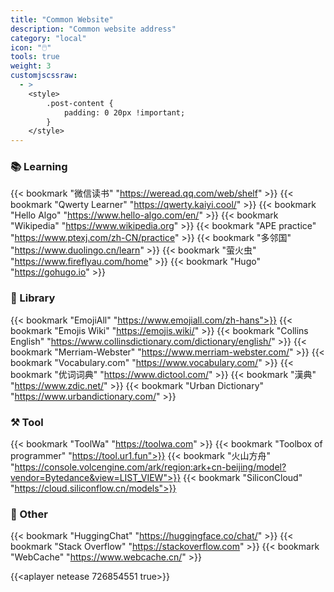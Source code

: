 ```yaml
---
title: "Common Website"
description: "Common website address"
category: "local"
icon: "🖱️"
tools: true
weight: 3
customjscssraw: 
  - >
    <style>
        .post-content {
            padding: 0 20px !important; 
        }
    </style>
---
```


### 📚 Learning

{{< bookmark "微信读书" "https://weread.qq.com/web/shelf" >}}
{{< bookmark "Qwerty Learner" "https://qwerty.kaiyi.cool/" >}}
{{< bookmark "Hello Algo" "https://www.hello-algo.com/en/" >}}
{{< bookmark "Wikipedia" "https://www.wikipedia.org" >}}
{{< bookmark "APE practice" "https://www.ptexj.com/zh-CN/practice" >}}
{{< bookmark "多邻国" "https://www.duolingo.cn/learn" >}}
{{< bookmark "萤火虫" "https://www.fireflyau.com/home" >}}
{{< bookmark "Hugo" "https://gohugo.io" >}}

### 💪 Library

{{< bookmark "EmojiAll" "https://www.emojiall.com/zh-hans">}}
{{< bookmark "Emojis Wiki" "https://emojis.wiki/" >}}
{{< bookmark "Collins English" "https://www.collinsdictionary.com/dictionary/english/" >}}
{{< bookmark "Merriam-Webster" "https://www.merriam-webster.com/" >}}
{{< bookmark "Vocabulary.com" "https://www.vocabulary.com/" >}}
{{< bookmark "优词词典" "https://www.dictool.com/" >}}
{{< bookmark "漢典" "https://www.zdic.net/" >}}
{{< bookmark "Urban Dictionary" "https://www.urbandictionary.com/" >}}

### ⚒️ Tool

{{< bookmark "ToolWa" "https://toolwa.com" >}}
{{< bookmark "Toolbox of programmer" "https://tool.ur1.fun">}}
{{< bookmark "火山方舟" "https://console.volcengine.com/ark/region:ark+cn-beijing/model?vendor=Bytedance&view=LIST_VIEW">}}
{{< bookmark "SiliconCloud" "https://cloud.siliconflow.cn/models">}}

### 🍿 Other

{{< bookmark "HuggingChat" "https://huggingface.co/chat/" >}}
{{< bookmark "Stack Overflow" "https://stackoverflow.com" >}}
{{< bookmark "WebCache" "https://www.webcache.cn/" >}}

<!-- {{<aplayer tencent 5348146338 true>}} -->
{{<aplayer netease 726854551 true>}}

